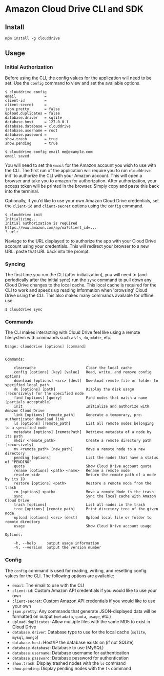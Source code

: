 # Amazon Cloud Drive CLI and SDK

## Install

```
npm install -g clouddrive
```

## Usage

### Initial Authorization

Before using the CLI, the config values for the application will need to be set. Use the `config` command to view and set the available options.

```
$ clouddrive config
email             =
client-id         =
client-secret     =
json.pretty       = false
upload.duplicates = false
database.driver   = sqlite
database.host     = 127.0.0.1
database.database = clouddrive
database.username = root
database.password =
show.trash        = true
show.pending      = true

$ clouddrive config email me@example.com
email saved
```

You will need to set the `email` for the Amazon account you wish to use with the CLI. The first run of the application will require you to run `clouddrive `init` to authorize the CLI with your Amazon account. This will open a browser and take you to amazon for authorization. After authorization, your access token will be printed in the browser. Simply copy and paste this back into the terminal.

Optionally, if you'd like to use your own Amazon Cloud Drive credentials, set the `client-id` and `client-secret` options using the `config` command.

```
$ clouddrive init
Initializing...
Initial authorization is required
https://www.amazon.com/ap/oa?client_id=...
? url:
```

Naviage to the URL displayed to to authorize the app with your Cloud Drive account using your credentials. This will redirect your browser to a new URL: paste that URL back into the prompt.

### Syncing

The first time you run the CLI (after initialization), you will need to (and periodically after the initial sync) run the `sync` command to pull down any Cloud Drive changes to the local cache. This local cache is required for the CLI to work and speeds up reading information when 'browsing' Cloud Drive using the CLI. This also makes many commands available for offline use.

```
$ clouddrive sync
```

### Commands

The CLI makes interacting with Cloud Drive feel like using a remote filesystem with commands such as `ls`, `du`, `mkdir`, etc.

```
Usage: clouddrive [options] [command]


Commands:

    clearcache                       Clear the local cache
    config [options] [key] [value]   Read, write, and remove config options
    download [options] <src> [dest]  Download remote file or folder to specified local path
    du [options] [path]              Display the disk usage (recursively) for the specified node
    find [options] [query]           Find nodes that match a name (partials acceptable)
    init                             Initialize and authorize with Amazon Cloud Drive
    link [options] [remote_path]     Generate a temporary, pre-authenticated download link
    ls [options] [remote_path]       List all remote nodes belonging to a specified node
    metadata [options] [remotePath]  Retrieve metadata of a node by its path
    mkdir <remote_path>              Create a remote directory path (recursively)
    mv <remote_path> [new_path]      Move a remote node to a new directory
    pending [options]                List the nodes that have a status of "PENDING"
    quota                            Show Cloud Drive account quota
    rename [options] <path> <name>   Rename a remote node
    resolve <id>                     Return the remote path of a node by its ID
    restore [options] <path>         Restore a remote node from the trash
    rm [options] <path>              Move a remote Node to the trash
    sync                             Sync the local cache with Amazon Cloud Drive
    trash [options]                  List all nodes in the trash
    tree [options] [remote_path]     Print directory tree of the given node
    upload [options] <src> [dest]    Upload local file or folder to remote directory
    usage                            Show Cloud Drive account usage

Options:

    -h, --help     output usage information
    -V, --version  output the version number
```

### Config

The `config` command is used for reading, writing, and resetting config values for the CLI. The following options are available:
- `email`: The email to use with the CLI
- `client-id`: Custom Amazon API credentials if you would like to use your own
- `client-secret`: Custom Amazon API credentials if you would like to use your own
- `json.pretty`: Any commands that generate JSON-displayed data will be formatted on output (`metadata`, `quota`, `usage`, etc.)
- `upload.duplicates`: Allow multiple files with the same MD5 to exist in Cloud Drive
- `database.driver`: Database type to use for the local cache (`sqlite`, `mysql`, `mongo`)
- `database.host`: Host/IP the database exists on (if not SQLite)
- `database.database`: Database to use (MySQL)
- `database.username`: Database username for authentication
- `database.password`: Database password for authentication
- `show.trash`: Display trashed nodes with the `ls` command
- `show.pending`: Display pending nodes with the `ls` command

